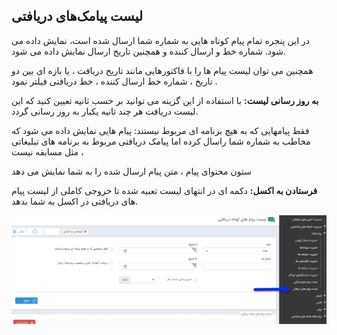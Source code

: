 ﻿##  لیست پیامک‌های دریافتی 



در این پنجره تمام پیام کوتاه هایی به شماره شما ارسال شده است، نمایش داده می شود. شماره خط و ارسال کننده و همچنین تاریخ ارسال نمایش داده می شود.

 همچنین می توان لیست پیام ها را با فاکتورهایی مانند تاریخ دریافت ، یا بازه ای بین دو تاریخ ، شماره خط ارسال کننده ، خط دریافتی فیلتر نمود .

**به روز رسانی لیست:** با استفاده از این گزینه می توانید بر حسب ثانیه تعیین کنید که این لیست دریافت هر چند ثانیه یکبار به روز رسانی گردد.

فقط پیامهایی که به هیچ برنامه ای مربوط نیستند: پیام هایی نمایش داده می شود که مخاطب به شماره شما راسال کرده اما پیامک دریافتی مربوط به برنامه های تبلیغاتی مثل مسابقه نیست ،

ستون محتوای پیام ، متن پیام ارسال شده را به شما نمایش می دهد

**فرستادن به اکسل:** دکمه ای در انتهای لیست تعبیه شده تا خروجی کاملی از لیست پیام های دریافتی در اکسل به شما بدهد.

![](advertising-smsinboxlist.png)

